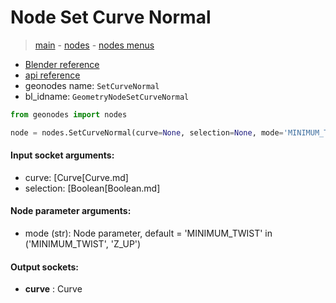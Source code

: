 # Node Set Curve Normal

> [main](../structure.md) - [nodes](nodes.md) - [nodes menus](nodes_menus.md)

- [Blender reference](https://docs.blender.org/manual/en/latest/modeling/geometry_nodes/curve/set_curve_normal.html)
- [api reference](https://docs.blender.org/api/current/bpy.types.GeometryNodeSetCurveNormal.html)
- geonodes name: `SetCurveNormal`
- bl_idname: `GeometryNodeSetCurveNormal`

```python
from geonodes import nodes

node = nodes.SetCurveNormal(curve=None, selection=None, mode='MINIMUM_TWIST')
```

#### Input socket arguments:

- curve: [Curve[Curve.md]
- selection: [Boolean[Boolean.md]

#### Node parameter arguments:

- mode (str): Node parameter, default = 'MINIMUM_TWIST' in ('MINIMUM_TWIST', 'Z_UP')

#### Output sockets:

- **curve** : Curve

